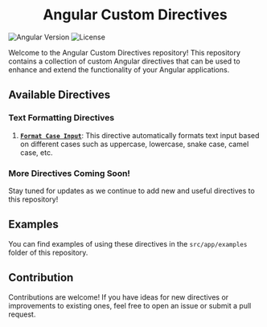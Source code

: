 # <div align="center">Angular Custom Directives</div>

![Angular Version](https://img.shields.io/badge/angular-17.0.0-red)
![License](https://img.shields.io/badge/license-MIT-blue)

Welcome to the Angular Custom Directives repository! This repository contains a collection of custom Angular directives that can be used to enhance and extend the functionality of your Angular applications.

## Available Directives

### Text Formatting Directives

1. [**`Format Case Input`**](./src/app/directives/format-case-input/README.md): This directive automatically formats text input based on different cases such as uppercase, lowercase, snake case, camel case, etc.

### More Directives Coming Soon!

Stay tuned for updates as we continue to add new and useful directives to this repository!

## Examples

You can find examples of using these directives in the `src/app/examples` folder of this repository.

## Contribution

Contributions are welcome! If you have ideas for new directives or improvements to existing ones, feel free to open an issue or submit a pull request.
